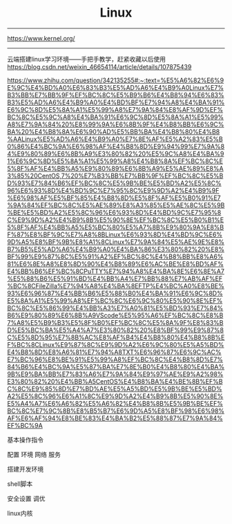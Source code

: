<div align="center">
<h1>Linux</h1>
<span style="font-size: 18px;">
</span>
</div>

---

<https://www.kernel.org/>

---

云端搭建linux学习环境——手把手教学，赶紧收藏以后使用<https://blog.csdn.net/weixin_46654114/article/details/107875439>

<https://www.zhihu.com/question/342135255#:~:text=%E5%A6%82%E6%9E%9C%E4%BD%A0%E6%83%B3%E5%AD%A6%E4%B9%A0Linux%E7%B3%BB%E7%BB%9F%EF%BC%8C%E5%B9%B6%E4%B8%94%E6%83%B3%E5%AD%A6%E4%B9%A0%E4%BD%BF%E7%94%A8%E4%BA%91%E6%9C%8D%E5%8A%A1%E5%99%A8%E7%9A%84%E8%AF%9D%EF%BC%8C%E5%9C%A8%E4%BA%91%E6%9C%8D%E5%8A%A1%E5%99%A8%E7%9A%84%20%E8%99%9A%E6%8B%9F%E4%B8%BB%E6%9C%BA%20%E4%B8%8A%E6%90%AD%E5%BB%BA%E4%B8%80%E4%B8%AALinux%E5%AD%A6%E4%B9%A0%E7%8E%AF%E5%A2%83%E5%B0%86%E4%BC%9A%E6%98%AF%E4%B8%8D%E9%94%99%E7%9A%84%E9%80%89%E6%8B%A9%E3%80%82%20%E5%9C%A8%E4%BA%91%E6%9C%8D%E5%8A%A1%E5%99%A8%E4%B8%8A%EF%BC%8C%E5%8F%AF%E4%BB%A5%E9%80%89%E6%8B%A9%E5%AE%89%E8%A3%85%20CentOS,7%20%E7%B3%BB%E7%BB%9F%EF%BC%8C%E5%BD%93%E7%84%B6%EF%BC%8C%E5%9B%BE%E5%BD%A2%E5%8C%96%E6%93%8D%E4%BD%9C%E7%95%8C%E9%9D%A2%E4%B9%9F%E6%98%AF%E5%BF%85%E4%B8%8D%E5%8F%AF%E5%B0%91%E7%9A%84%EF%BC%8C%E5%AE%89%E8%A3%85%E5%AE%8C%E5%9B%BE%E5%BD%A2%E5%8C%96%E6%93%8D%E4%BD%9C%E7%95%8C%E9%9D%A2%E4%B9%8B%E5%90%8E%EF%BC%8C%E5%B0%B1%E5%8F%AF%E4%BB%A5%E5%BC%80%E5%A7%8B%E9%80%9A%E8%BF%87%E8%BF%9C%E7%A8%8BLinux%E6%93%8D%E4%BD%9C%E6%9D%A5%E8%BF%9B%E8%A1%8CLinux%E7%9A%84%E5%AE%9E%E8%B7%B5%E5%AD%A6%E4%B9%A0%E4%BA%86%E3%80%82%20%E8%BF%99%E9%87%8C%E5%91%A2%EF%BC%8C%E4%B8%BB%E8%A6%81%E6%8E%A8%E8%8D%90%E4%B8%89%E6%AC%BE%E8%BD%AF%E4%BB%B6%EF%BC%8CPuTTY%E7%94%A8%E4%BA%8E%E6%8E%A7%E5%88%B6%E5%91%BD%E4%BB%A4%E7%BB%88%E7%AB%AF%EF%BC%8CFileZilla%E7%94%A8%E4%BA%8EFTP%E4%BC%A0%E8%BE%93%E6%96%87%E4%BB%B6%E5%88%B0%E4%BA%91%E6%9C%8D%E5%8A%A1%E5%99%A8%EF%BC%8C%E6%9C%80%E5%90%8E%EF%BC%8C%E5%86%99%E4%BB%A3%E7%A0%81%E5%BD%93%E7%84%B6%E9%80%89%E6%8B%A9VScode%E5%95%A6%EF%BC%8C%E8%B7%A8%E5%B9%B3%E5%8F%B0%EF%BC%8C%E5%8A%9F%E8%83%BD%E5%BC%BA%E5%A4%A7%E3%80%82%20%E8%BF%99%E9%87%8C%E5%8D%95%E7%8B%AC%E8%AF%B4%E4%B8%80%E4%B8%8B%EF%BC%8CLinux%E9%87%8C%E9%9D%A2%E6%9C%80%E5%A5%BD%E4%B8%8D%E8%A6%81%E7%94%A8TXT%E6%96%87%E6%9C%AC%E7%BC%96%E8%BE%91%E5%99%A8%EF%BC%8C%E4%B8%8D%E7%84%B6%E4%BC%9A%E5%87%BA%E7%8E%B0%E4%B8%80%E4%BA%9B%E9%BA%BB%E7%83%A6%E7%9A%84%E9%97%AE%E9%A2%98%E3%80%82%20%E4%BB%A5CentOS%E4%B8%BA%E4%BE%8B%EF%BC%8C%E9%85%8D%E7%BD%AE%E5%A5%BD%E5%9B%BE%E5%BD%A2%E5%8C%96%E6%A1%8C%E9%9D%A2%E4%B9%8B%E5%90%8E%E5%A4%A7%E6%A6%82%E5%A6%82%E4%B8%8B%E5%9B%BE%EF%BC%8C%E7%9C%8B%E8%B5%B7%E6%9D%A5%E8%BF%98%E6%98%AF%E6%AF%94%E8%BE%83%E4%BA%B2%E5%88%87%E7%9A%84%EF%BC%9A>


基本操作指令

配置 环境 网络 服务

搭建开发环境

shell脚本

安全设置 调优

linux内核

